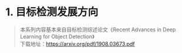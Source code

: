 # 1. 目标检测发展方向
> 本系列内容基本来自目标检测综述论文《Recent Advances in Deep Learning for Object Detection》\
> 下载地址：https://arxiv.org/pdf/1908.03673.pdf
